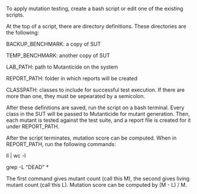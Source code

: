 To apply mutation testing, create a bash script or edit one of the existing scripts.

At the top of a script, there are directory definitions. These directories are the following:

BACKUP_BENCHMARK: a copy of SUT

TEMP_BENCHMARK: another copy of SUT

LAB_PATH: path to Mutanticide on the system

REPORT_PATH: folder in which reports will be created

CLASSPATH: classes to include for successful test execution. If there are more than one, they must be sepearated by a semicolon.

After these definitions are saved, run the script on a bash terminal. Every class in the SUT will be passed to Mutanticide for mutant generation. Then, each mutant is tested against the test suite, and a report file is created for it under REPORT_PATH.

After the script terminates, mutation score can be computed. When in REPORT_PATH, run the following commands:

ll | wc -l

grep -L "DEAD" *

The first command gives mutant count (call this M), the second gives living mutant count (call this L). Mutation score can be computed by (M - L) / M.
